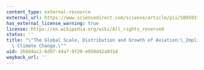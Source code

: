 ```yaml
---
content_type: external-resource
external_url: https://www.sciencedirect.com/science/article/pii/S0959378020307779
has_external_license_warning: true
license: https://en.wikipedia.org/wiki/All_rights_reserved
status: ''
title: "\"The Global Scale, Distribution and Growth of Aviation:\_Implications for\
  \ Climate Change.\""
uid: 268d4ac2-6d97-44a7-9f20-e958d42a031d
wayback_url: ''
---
```


